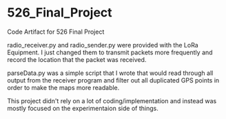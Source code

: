 # 526_Final_Project
Code Artifact for 526 Final Project

radio_receiver.py and radio_sender.py were provided with the LoRa Equipment. I just changed them to transmit packets more frequently and record the location that the packet was received.

parseData.py was a simple script that I wrote that would read through all output from the receiver program and filter out all duplicated GPS points in order to make the maps more readable.

This project didn't rely on a lot of coding/implementation and instead was mostly focused on the experimentaion side of things.
